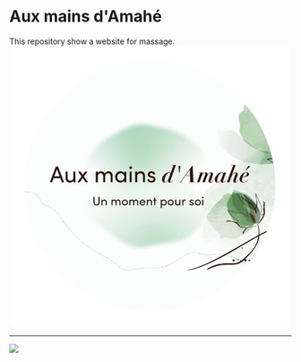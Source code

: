 # Aux mains d'Amahé
This repository show a website for massage.
<img src="logo.jpg">
<hr>

<img src="amahe.png">
